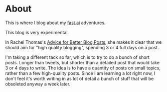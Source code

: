 # About

This is where I blog about my [fast.ai](https://course.fast.ai/) adventures.

This blog is very experimental.

In Rachel Thomas's [Advice for Better Blog Posts](https://www.fast.ai/2019/05/13/blogging-advice/), she makes it clear that we should aim for "high quality blogging", spending 3 or 4 full days on a post.

I'm taking a different tack so far, which is to try to do a bunch of short posts. Longer than tweets, but shorter than a detailed post that would take 3 or 4 days to write. The idea is to have a quantity of posts on small topics, rather than a few high-quality posts. Since I am learning a lot right now, I don't feel it's worth writing in as lot of detail a bunch of stuff that will be obsoleted anyway a week later.
